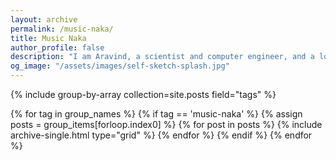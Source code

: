 ```yaml
---
layout: archive
permalink: /music-naka/
title: Music Naka
author_profile: false
description: "I am Aravind, a scientist and computer engineer, and a lover of music, especially jazz. Music Naka is my collection of posts about music albums, stories about how they were made or how I discovered them. If you like jazz, you may find something you like."
og_image: "/assets/images/self-sketch-splash.jpg"
---
```


<div class="grid__wrapper">
{% include group-by-array collection=site.posts field="tags" %}

{% for tag in group_names %}
  {% if tag == 'music-naka' %}
    {% assign posts = group_items[forloop.index0] %}
    {% for post in posts %}
      {% include archive-single.html type="grid" %}
    {% endfor %}
  {% endif %}
{% endfor %}
</div>
